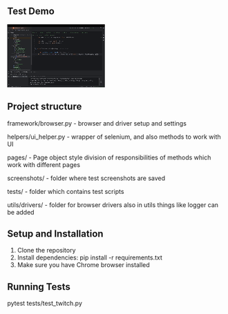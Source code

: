## Test Demo

![Test Execution](./test_demo.gif)

## Project structure
framework/browser.py - browser and driver setup and settings

helpers/ui_helper.py - wrapper of selenium, and also methods to work with UI

pages/ - Page object style division of responsibilities of methods which work with different pages

screenshots/ - folder where test screenshots are saved

tests/ - folder which contains test scripts

utils/drivers/ - folder for browser drivers
also in utils things like logger can be added

## Setup and Installation

1. Clone the repository
2. Install dependencies: pip install -r requirements.txt
3. Make sure you have Chrome browser installed

## Running Tests
pytest tests/test_twitch.py